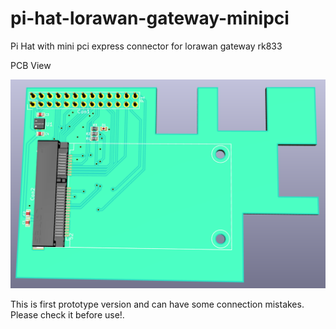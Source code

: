# pi-hat-lorawan-gateway-minipci
Pi Hat with mini pci express connector for lorawan gateway rk833

PCB View

![PCB_3D](pi-hat-lorawan-gateway-3d.png)

This is first prototype version and can have some connection mistakes. Please check it before use!.
